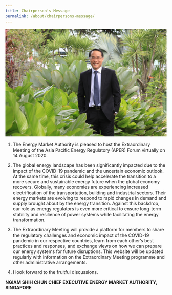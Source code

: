 ```yaml
---
title: Chairperson's Message
permalink: /about/chairpersons-message/
---
```


![Photo of CE](/images/sg-ngiamshihchun.jpg)

1.	  The Energy Market Authority is pleased to host the Extraordinary Meeting of the Asia Pacific Energy Regulatory (APER) Forum virtually on 14 August 2020. 

2.	  The global energy landscape has been significantly impacted due to the impact of the COVID-19 pandemic and the uncertain economic outlook.  At the same time, this crisis could help accelerate the transition to a more secure and sustainable energy future when the global economy recovers. Globally, many economies are experiencing increased electrification of the transportation, building and industrial sectors.  Their energy markets are evolving to respond to rapid changes in demand and supply brought about by the energy transition.  Against this backdrop, our role as energy regulators is even more critical to ensure long-term stability and resilience of power systems while facilitating the energy transformation.

3.	  The Extraordinary Meeting will provide a platform for members to share the regulatory challenges and economic impact of the COVID-19 pandemic in our respective countries, learn from each other’s best practices and responses, and exchange views on how we can prepare our energy systems for future disruptions. This website will be updated regularly with information on the Extraordinary Meeting programme and other administrative arrangements.

4.	  I look forward to the fruitful discussions.




**NGIAM SHIH CHUN
CHIEF EXECUTIVE
ENERGY MARKET AUTHORITY, SINGAPORE**
